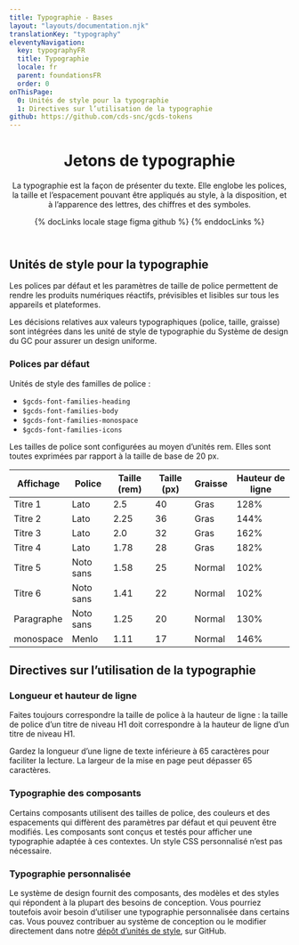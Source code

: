 ```yaml
---
title: Typographie - Bases
layout: "layouts/documentation.njk"
translationKey: "typography"
eleventyNavigation:
  key: typographyFR
  title: Typographie
  locale: fr
  parent: foundationsFR
  order: 0
onThisPage:
  0: Unités de style pour la typographie
  1: Directives sur l’utilisation de la typographie
github: https://github.com/cds-snc/gcds-tokens
---
```


<header>

# Jetons de typographie

La typographie est la façon de présenter du texte. Elle englobe les polices, la taille et l’espacement pouvant être appliqués au style, à la disposition, et à l’apparence des lettres, des chiffres et des symboles.

{% docLinks locale stage figma github %}
{% enddocLinks %}

</header>

<section aria-label="Unités de style pour la typographie">

## Unités de style pour la typographie

Les polices par défaut et les paramètres de taille de police permettent de rendre les produits numériques réactifs, prévisibles et lisibles sur tous les appareils et plateformes.

Les décisions relatives aux valeurs typographiques (police, taille, graisse) sont intégrées dans les unité de style de typographie du Système de design du GC pour assurer un design uniforme.

### Polices par défaut

Unités de style des familles de police :

<div lang="en">

- `$gcds-font-families-heading`
- `$gcds-font-families-body`
- `$gcds-font-families-monospace`
- `$gcds-font-families-icons`

</div>

Les tailles de police sont configurées au moyen d’unités rem. Elles sont toutes exprimées par rapport à la taille de base de 20 px.

| Affichage  | Police  | Taille (rem)  | Taille (px)  | Graisse  | Hauteur de ligne  |
|---|---|---|---|---|---|
| Titre 1  | Lato  | 2.5  | 40  | Gras  | 128%  |
| Titre 2  | Lato  | 2.25  | 36  | Gras  | 144%  |
| Titre 3  | Lato  | 2.0  | 32  | Gras  | 162%  |
| Titre 4  | Lato  | 1.78  | 28  | Gras  | 182%  |
| Titre 5  | Noto sans  | 1.58  | 25  | Normal  | 102%  |
| Titre 6  | Noto sans  | 1.41  | 22  | Normal  | 102%  |
| Paragraphe  | Noto sans  | 1.25  | 20  | Normal  | 130%  |
| monospace  | Menlo  | 1.11  | 17  | Normal  | 146%  |

</section>

<section aria-label="Directives sur l’utilisation de la typographie">

## Directives sur l’utilisation de la typographie

### Longueur et hauteur de ligne

Faites toujours correspondre la taille de police à la hauteur de ligne : la taille de police d’un titre de niveau H1 doit correspondre à la hauteur de ligne d’un titre de niveau H1.

Gardez la longueur d’une ligne de texte inférieure à 65 caractères pour faciliter la lecture. La largeur de la mise en page peut dépasser 65 caractères.

### Typographie des composants

Certains composants utilisent des tailles de police, des couleurs et des espacements qui diffèrent des paramètres par défaut et qui peuvent être modifiés. Les composants sont conçus et testés pour afficher une typographie adaptée à ces contextes. Un style CSS personnalisé n’est pas nécessaire.

### Typographie personnalisée

Le système de design fournit des composants, des modèles et des styles qui répondent à la plupart des besoins de conception. Vous pourriez toutefois avoir besoin d’utiliser une typographie personnalisée dans certains cas.
Vous pouvez contribuer au système de conception ou le modifier directement dans notre [dépôt d’unités de style](https://github.com/cds-snc/gcds-tokens), sur GitHub.

</section>
